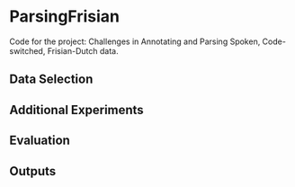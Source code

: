 # ParsingFrisian
Code for the project: Challenges in Annotating and Parsing Spoken, Code-switched, Frisian-Dutch data.

## Data Selection

## Additional Experiments

## Evaluation

## Outputs
